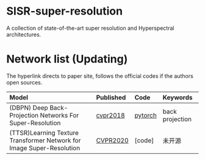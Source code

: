 # SISR-super-resolution
A collection of state-of-the-art super resolution and Hyperspectral architectures.

# Network list (Updating)
The hyperlink directs to paper site, follows the official codes if the authors open sources.

|Model |Published |Code|Keywords|
|:-----|:---------|:-----|:-------|
|(DBPN) Deep Back-Projection Networks For Super-Resolution| [cvpr2018](https://arxiv.org/abs/1803.02735)| [pytorch](https://github.com/alterzero/DBPN-Pytorch)|back projection|
|(TTSR)Learning Texture Transformer Network for Image Super-Resolution|[CVPR2020](http://openaccess.thecvf.com/content_CVPR_2020/papers/Yang_Learning_Texture_Transformer_Network_for_Image_Super-Resolution_CVPR_2020_paper.pdf)|[code]|未开源|
